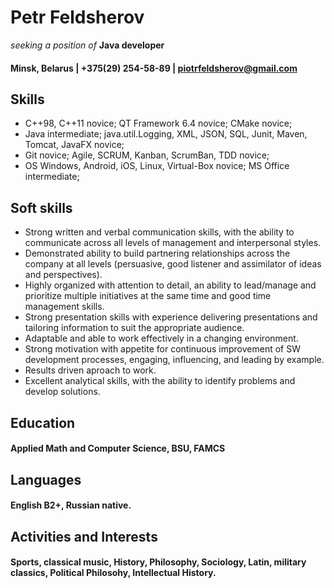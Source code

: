 # Petr Feldsherov
*seeking a position of* **Java developer**
#### Minsk, Belarus | +375(29) 254-58-89 | piotrfeldsherov@gmail.com

## Skills

- C++98, C++11 novice; QT Framework 6.4 novice; CMake novice;
- Java intermediate; java.util.Logging, XML, JSON, SQL, Junit, Maven, Tomcat, JavaFX novice;
- Git novice; Agile, SCRUM, Kanban, ScrumBan, TDD novice;
- OS Windows, Android, iOS, Linux, Virtual-Box novice; MS Office intermediate;

## Soft skills
 - Strong written and verbal communication skills, with the ability to communicate across all levels of management and interpersonal styles.
 - Demonstrated ability to build partnering relationships across the company at all levels (persuasive, good listener and assimilator of ideas and perspectives).
 - Highly organized with attention to detail, an ability to lead/manage and prioritize multiple initiatives at the same time and good time management skills.
 - Strong presentation skills with experience delivering presentations and tailoring information to suit the appropriate audience.
 - Adaptable and able to work effectively in a changing environment.
 - Strong motivation with appetite for continuous improvement of SW development processes, engaging, influencing, and leading by example.
 - Results driven aproach to work.
 - Excellent analytical skills, with the ability to identify problems and develop solutions.


## Education

#### Applied Math and Computer Science, BSU, FAMCS

## Languages

#### English B2+, Russian native.

## Activities and Interests

#### Sports, classical music, History, Philosophy, Sociology, Latin, military classics, Political Philosohy, Intellectual History.
